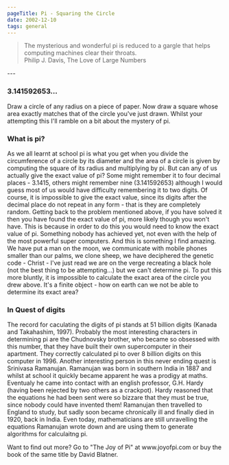 ```yaml
---
pageTitle: Pi - Squaring the Circle
date: 2002-12-10
tags: general
---
```

<blockquote>
<p>The mysterious and wonderful pi is reduced to a gargle that helps computing machines clear their throats.<br />Philip J. Davis, The Love of Large Numbers</p>
</blockquote>
---

<h3>3.141592653...</h3>
<p>Draw a circle of any radius on a piece of paper. Now draw a square whose area exactly matches that of the circle you've just drawn. Whilst your attempting this I'll ramble on a bit about the mystery of pi.</p>
<h3>What is pi?</h3>
<p>As we all learnt at school pi is what you get when you divide the circumference of a circle by its diameter and the area of a circle is given by computing the square of its radius and multiplying by pi. But can any of us actually give the exact value of pi? Some might remember it to four decimal places - 3.1415, others might remember nine (3.141592653) although I would guess most of us would have difficulty remembering it to two digits. Of course, it is impossible to give the exact value, since its digits after the decimal place do not repeat in any form - that is they are completely random. Getting back to the problem mentioned above, if you have solved it then you have found the exact value of pi, more likely though you won't have. This is because in order to do this you would need to know the exact value of pi. Something nobody has achieved yet, not even with the help of the most powerful super computers. And this is something I find amazing. We have put a man on the moon, we communicate with mobile phones smaller than our palms, we clone sheep, we have deciphered the genetic code - Christ - I've just read we are on the verge recreating a black hole (not the best thing to be attempting...) but we can't determine pi. To put this more bluntly, it is impossible to calculate the exact area of the circle you drew above. It's a finite object - how on earth can we not be able to determine its exact area?</p>
<h3>In Quest of digits</h3>
<p>The record for caculating the digits of pi stands at 51 billion digits (Kanada and Takahashim, 1997). Probably the most interesting characters in determining pi are the Chudnovsky brother, who became so obsessed with this number, that they have built their own supercomputer in their apartment. They correctly calculated pi to over 8 billion digits on this computer in 1996. Another interesting person in this never ending quest is Srinivasa Ramanujan. Ramanujan was born in southern India in 1887 and whilst at school it quickly became apparent he was a prodigy at maths. Eventualy he came into contact with an english professor, G.H. Hardy (having been rejected by two others as a crackpot). Hardy reasoned that the equations he had been sent were so bizzare that they must be true, since nobody could have invented them! Ramanujan then travelled to England to study, but sadly soon became chronically ill and finally died in 1920, back in India. Even today, mathematicians are still unravelling the equations Ramanujan wrote down and are using them to generate algorithms for calculaitng pi.</p>
<p>Want to find out more? Go to "The Joy of Pi" at www.joyofpi.com or buy the book of the same title by David Blatner.</p>